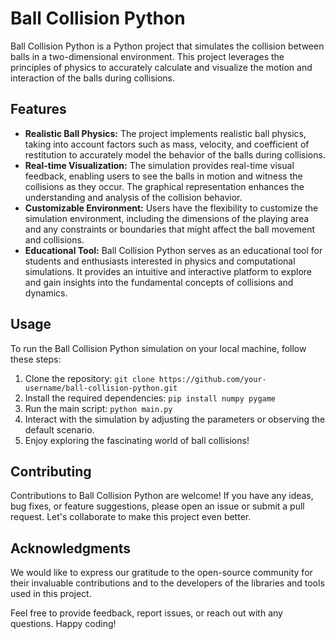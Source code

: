 # Ball Collision Python

Ball Collision Python is a Python project that simulates the collision between balls in a two-dimensional environment. This project leverages the principles of physics to accurately calculate and visualize the motion and interaction of the balls during collisions.

## Features

- **Realistic Ball Physics:** The project implements realistic ball physics, taking into account factors such as mass, velocity, and coefficient of restitution to accurately model the behavior of the balls during collisions.
- **Real-time Visualization:** The simulation provides real-time visual feedback, enabling users to see the balls in motion and witness the collisions as they occur. The graphical representation enhances the understanding and analysis of the collision behavior.
- **Customizable Environment:** Users have the flexibility to customize the simulation environment, including the dimensions of the playing area and any constraints or boundaries that might affect the ball movement and collisions.
- **Educational Tool:** Ball Collision Python serves as an educational tool for students and enthusiasts interested in physics and computational simulations. It provides an intuitive and interactive platform to explore and gain insights into the fundamental concepts of collisions and dynamics.

## Usage

To run the Ball Collision Python simulation on your local machine, follow these steps:

1. Clone the repository: `git clone https://github.com/your-username/ball-collision-python.git`
2. Install the required dependencies: `pip install numpy pygame`
3. Run the main script: `python main.py`
4. Interact with the simulation by adjusting the parameters or observing the default scenario.
5. Enjoy exploring the fascinating world of ball collisions!

## Contributing

Contributions to Ball Collision Python are welcome! If you have any ideas, bug fixes, or feature suggestions, please open an issue or submit a pull request. Let's collaborate to make this project even better.

## Acknowledgments

We would like to express our gratitude to the open-source community for their invaluable contributions and to the developers of the libraries and tools used in this project.

Feel free to provide feedback, report issues, or reach out with any questions. Happy coding!
